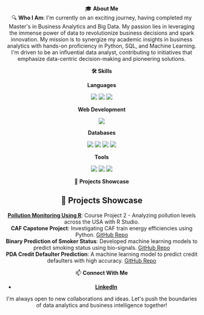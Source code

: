 <div align="center">

🎓 **About Me**  
🔍 **Who I Am**: I'm currently on an exciting journey, having completed my Master's in Business Analytics and Big Data. My passion lies in leveraging the immense power of data to revolutionize business decisions and spark innovation. My mission is to synergize my academic insights in business analytics with hands-on proficiency in Python, SQL, and Machine Learning. I'm driven to be an influential data analyst, contributing to initiatives that emphasize data-centric decision-making and pioneering solutions.  

 **🛠️ Skills**

 **Languages**
<p>
  <img src="https://img.shields.io/badge/Python-blue?style=for-the-badge&logo=python&logoColor=white" />
  <img src="https://img.shields.io/badge/LaTeX-green?style=for-the-badge&logo=latex&logoColor=white" />
  <img src="https://img.shields.io/badge/PySpark-orange?style=for-the-badge&logo=apache-spark&logoColor=white" />
</p>

**Web Development**
<p>
  <img src="https://img.shields.io/badge/Streamlit-red?style=for-the-badge&logo=streamlit&logoColor=white" />
</p>

**Databases**
<p>
  <img src="https://img.shields.io/badge/MongoDB-darkgreen?style=for-the-badge&logo=mongodb&logoColor=white" />
  <img src="https://img.shields.io/badge/MySQL-blue?style=for-the-badge&logo=mysql&logoColor=white" />
  <img src="https://img.shields.io/badge/Hadoop-lightblue?style=for-the-badge&logo=apache-hadoop&logoColor=white" />
  <img src="https://img.shields.io/badge/Apache%20Kafka-black?style=for-the-badge&logo=apache-kafka&logoColor=white" />
</p>

**Tools**
<p>
  <img src="https://img.shields.io/badge/VSCode-blue?style=for-the-badge&logo=visual-studio-code&logoColor=white" />
  <img src="https://img.shields.io/badge/Looker-purple?style=for-the-badge&logo=looker&logoColor=white" />
  <img src="https://img.shields.io/badge/Tableau-orange?style=for-the-badge&logo=tableau&logoColor=white" />
</p>


🚀 **Projects Showcase**  
## 🚀 Projects Showcase

 **[Pollution Monitoring Using R](https://github.com/yazyab/Pollution-Monitoring-R-Project)**: Course Project 2 - Analyzing pollution levels across the USA with R Studio.  
 **CAF Capstone Project**: Investigating CAF train energy efficiencies using Python. [GitHub Repo](https://github.com/yazyab/CAF_Capstone_project)  
 **Binary Prediction of Smoker Status**: Developed machine learning models to predict smoking status using bio-signals. [GitHub Repo](https://github.com/yazyab/Binary-prediction-of-Smoker-status-using-Bio-Signals)  
 **PDA Credit Defaulter Prediction**: A machine learning model to predict credit defaulters with high accuracy. [GitHub Repo](https://github.com/yazyab/PDACreditDefaulterPrediction)  

📫 **Connect With Me**  
- **[LinkedIn](https://www.linkedin.com/in/yyabroudi/)**  

I'm always open to new collaborations and ideas. Let's push the boundaries of data analytics and business intelligence together!  

</div>
